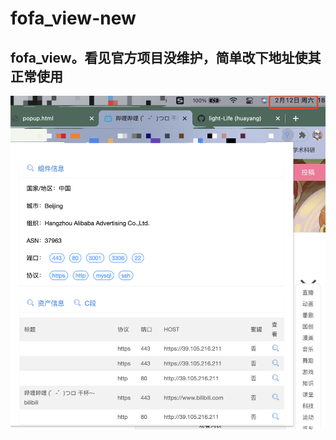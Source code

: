 # fofa_view-new
## fofa_view。看见官方项目没维护，简单改下地址使其正常使用<br>
![](https://raw.githubusercontent.com/light-Life/fofa_view-new/main/2x.png)
